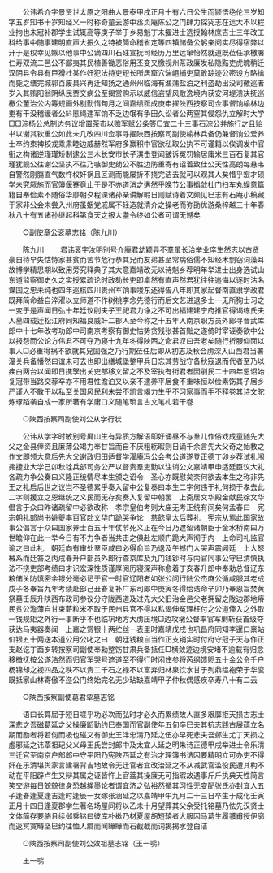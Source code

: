 <!-- { "loadSidebar": true } -->
　　公讳希介字景贤世太原之阳曲人景泰甲戌正月十有六日公生而颕悟绝伦三岁知字五岁知书十岁知经义一时称奇童云游中丞贞庵陈公之门肆力探究志在远大不以程业拘也未冠补郡学生试辄高等庚子举于乡易魁丁未擢进士选授翰林庶吉士三年改工科给事中随事建明直声大振久之特被简命稽省定等四镇储备公躬亲阅实尽得宿弊以开于是权幸见嫉以他事中公谪四川石砫宣抚司经历万里远窜怡然就道既莅任承檄署仁寿双流二邑公不鄙夷其民植善锄恶俗用丕变又檄视州茶政廉发私隐黠吏虎魄稍迁汉阴县令县有巨猾杜某作奸犯法持吏短长所居窟穴湍岨捕吏莫敢踪迹公密设方略擒而毙之缮完城郭百废具兴再迁知扬之通州州临海有渔蒲盐泊之利盗劫出没司徼巡者岁入其贿阳翁阴纵民贾交病公至揭赏购示以威信盗望风散逸境内获安河堤溃决抚巡檄公董治公内筹规画外别勤惰旬月之间嘉绩亟成庚申擢陜西按察司佥事督饷榆林边吏有干没稽缓者公紏慝绳违军饷不乏边氓有争田久讼者公两窒其侵怨仇立解时大学□□淙杨公总制边务议增置茶市以赡军赋公条答□宜二十三事石淙公并施行之且贻书以谢其钦重公如此未几改四川佥事寻擢陜西按察司副使榆林兵备仍兼督饷公爱养士卒约束裨校戎乘肃睦边威赫然军府多赢积中官欲私取公执不可谨籍以俟调发中官衔之构诸逆瑾瑾矫制逮公三木长安市长子淇击登闻皷诉冤罚输居庸米三百石复其官瑾犹觊公往谢公坚执不往乃嗾御史劾公不胜边防重寄有诏着致仕公天性高朗每悬韦自警然刚膓直气数忤权奸祸且叵测而能屡折不挠完洁去就可以观其人矣惜乎宏才硕学未究厥施而官簿偃蹇竟止于是不亦道消之遘然乎晚节公事撝敛杜门扫车丸娱意篇籍自奉俭素不随俗华靡朝夕程课诸孙亲讲解暇日则赋诗着文颇见巳志有石庵小稿藏于家非公会未尝入州府虽姻党戚属不轻造就清介之操老而弥劭优游桑梓越三十年春秋八十有五诸孙继起科第食天之报大耋令终如公者可谓无憾矣 

　　○副使章公衮墓志铭（陈九川） 

　　陈九川 
　　君讳衮字汝明别号介庵君幼颖异不羣虽长治举业庠生然志以古贤豪自待早失怙恃家甚贫而苦节危行恭其兄而友弟甚至常病俗儒不知经术剽窃词藻耳故博学精思期以致用旁究释典了其大意嘉靖改元以诗魁乡荐明年举进士出身选试山东道监察御史久之实授累疏论时政劾长吏即卓然有直声然君犹往往追悔以逐时沽名谋国之忠未纯也四年巡核四川贵州军饷事竣东还得告八年即其家起督南直隶学政君既拜简命益自淬濯以立师道不作树桃李念先德行而后文艺进退多士一无所狥士习之一变于是声闻日弘十年廷议削夫子王祀君力诤之不可出福建建宁府推官得谒练氏夫人墓四载迁松江府同知福良威奸二郡人至今称之十五年入南京职方员外郎寻晋武库郎中十七年改考功郎中司南京考察有御史怙势贪残张甚首黜之遂倚时宰诬奏欲中公以报怨而公论方伟君不可夺乃寝十九年冬得陜西之命君叹曰吾老矣随行折腰仰面以事人□必重得祸不欲就其兄固强之乃行期莅任后即从初志及秋会虏深入山西君当署潼关兵备憣然曰谊未可去也即出缮城堡整甲兵日忘其劳战守备秋寇退而代者至乃以疾白两台以闻即日携孥出关吏部移文留之不及宰执有衔君者因削民二十四年恩诏始复冠带当路交荐卒亦不用君性澹泊又以亲不逮养平居食不重味恒以俭素饬其子居乡严谨人不敢干以私至关国风民利未尝不凯言竭力生乎不习家事而手不释卷其诗文驼炼琢蹈袭自成一家所著有学庸口义随笔琐言古文笔札若干卷 

　　○陜西按察司副使刘公从学行状 

　　公讳从学字时敏别号屏山生有异质方解语即好诵昼不与羣儿作俗戏成童随先大父之金县俸资且廉薄公竭力奉甘旨而自不厌粗粝暇则日诵千余言先大父奇之始教之作文即领大意后先大父谢政归田适督学濯庵冯公会考公道遂登正德丁卯乡荐试礼闱弗捷业大学己卯秋铨兵部司务公严以督责羣吏勤以注诮公文嘉靖甲申适廷臣议大礼各疏力争公奏曰义隆正统情尽本生颁之诏令　圣心亦既慰矣柰何欲去本生之称非先王之礼启后世之议岂不圣德累乎奏入留中公复奏曰本生二字何违于礼何损于孝去此二字则援立之恩继统之义民而无存矣奏入复留中朝罢　上斋居文华殿金献民徐文华倡言于众曰昨诸疏留中必欲改称　孝宗皇伯考则大庙无考正统有间矣何孟春曰　宪宗朝礼部尚书姚夔率百官赴文华门跪哭争论　慈懿皇太后葬礼　宪宗从焉此国家故事公倡言于众曰国家养士百五十年仗节死义正在今日乃遮留诸朝臣于金水桥南曰万世瞻仰在此一举今日有不力争者当共击之俱赴左顺门跪大声彻于内　上命司礼监官谕之曰此礼　朝廷向有审处羣臣咸曰必得俞旨乃退及午撼门大哭声震阙廷　上大怒械系而廷笞之丙戌春升户部员外郎行查京库及九门钱钞时与内官同事公守巳清慎执法不挠吏部考绩曰才识宏深性质谨厚阅历寝深声称愈着丁亥春升郎中奉勑总督辽东粮储关防慎密余银分毫必记于官一时官辽阳者如张公问行陆公杰麻公循咸服其老成戊子冬奉旨九年考绩赴部己丑春复补广东司郎中庚寅冬得给诰命辛卯乃奉恩旨焚黄祭墓壬辰升陕西布政司参议分守陇西道及过先大父旧治金邑父老拥留之陇边郡地瘠民贫公澹薄自甘束薪粒米不取于民州县官不得以私谒伸冤理枉付之公道俸入之外取一钱规矩之外行一事断乎不也临巩地方大虏压境□边攻墩公督率官军剿斩获首级夺获达马夷器奏闻　上嘉之赏银十两纻丝一表里时嘉靖戊戌也巩昌府同知李暹口禀站价银五十两送本道公用公叱之曰　朝廷钱粮自当作正支销实时付府守冠子天与作正支赵讫丁酉岁转按察司副使奉勑整饬甘肃兵备抵任□横敛迹边境安堵不逾载有归念移檄抚按公遂浩然而归官军哭号遮道至不得行时闲住参将芮纲馈赆五十金公令千户杨锦却之视四品之秩不以贵二千石之禄不以富弃归林泉饮水甘于列鼎缊袍荣于华衮既抵家山林寄傲不迩公门终始完名无少玷缺嘉靖甲子仲秋偶感疾卒寿八十有二云 

　　○陕西按察副使葛君覃墓志铭 

　　语曰长算屈于短日嗟乎功必次而弘时才必久而累绩故人直多艰靡拒天损古志士深悲之吾磁葛延之父操廉蹈勤约巳奉国而官副使年五旬卒巳夫其抗志践古展蕴立名期而励者将若何而极也磁又有御史王泮忠清乃延之伍亦早死悲夫吾邺生尤丁天损之虚邪延之讳覃祖玘父义母王氏尝封郎中及太宜人延之明朱诗正德甲戌举进士令乐清三迁官至南京户部郎中守平阳乃宪陜西延之有治才理簿书诘囚要精明立可办吏不得奸在乐清堪舆家言建署背吉地故令无迁官者宜改治延之不从减武官滥役民遭其构不动在平阳辟卢生又辩其属之诬皆忤上官葢其操廉无可指瑕故遇事斤斤执典天性简言笑交游每日兢兢律身恐越绳墨论者谓宜济之弘裕然循其习性无变配张氏亦封宜人五子逢春逢夏逢吉逢时逢辰一女嫁张涵延之以嘉靖甲午九月二十三日卒生于成化壬寅正月十四日逢夏郡学生著名场屋间将以乙未十月望葬其父余受托铭墓乃怯先汉贤士文体简存要骆且续邺乘铭曰彼库朴樕乃材夏屋胡短辕者大服囚马葛生履彟甫授伊廓而返冥寞畴坚巳约往恤人瘼而闻瞱瞱而石截截而词揭揭水登白洁 

　　○陜西按察司副使刘公效祖墓志铭（王一鹗） 

　　王一鹗 
